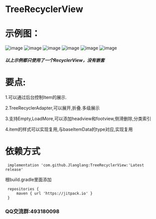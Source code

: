 # TreeRecyclerView

# 示例图：

![image](https://github.com/Jlanglang/TreeRecyclerView/blob/master/image/20180928114547.png)
![image](https://github.com/Jlanglang/TreeRecyclerView/blob/master/image/20180928114623.png)
![image](https://github.com/Jlanglang/TreeRecyclerView/blob/master/image/20180928114648.png)
![image](https://github.com/Jlanglang/TreeRecyclerView/blob/master/image/20180928120846.png)
![image](https://github.com/Jlanglang/TreeRecyclerView/blob/master/image/20180928120934.png)
![image](https://github.com/Jlanglang/TreeRecyclerView/blob/master/image/20180928145931.png)
##### 以上示例都只使用了一个RecyclerView，没有嵌套

# 要点:
1.可以通过后台控制Item的展示.

2.TreeRecyclerAdapter,可以展开,折叠.多级展示

3.支持Empty,LoadMore,可以添加headview和footview,侧滑删除,分类索引

4.item的样式可以实现复用,与baseItemData的type对应,实现复用

# 依赖方式
```
 implementation 'com.github.Jlanglang:TreeRecyclerView:'Latest release'
```
根build.gradle里面添加
```
 repositories {
     maven { url 'https://jitpack.io' }
 }
```




### QQ交流群:493180098


